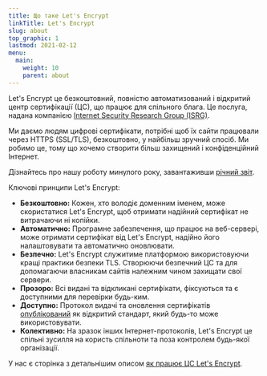 ```yaml
---
title: Що таке Let's Encrypt
linkTitle: Let's Encrypt
slug: about
top_graphic: 1
lastmod: 2021-02-12
menu:
  main:
    weight: 10
    parent: about
---
```


Let's Encrypt це безкоштовний, повністю автоматизований і відкритий центр сертифікації (ЦС), що працює для спільного блага. Це послуга, надана компанією [Internet Security Research Group (ISRG)](https://www.abetterinternet.org/).

Ми даємо людям цифрові сертифікати, потрібні щоб їх сайти працювали через HTTPS (SSL/TLS), безкоштовно, у найбільш зручний спосіб. Ми робимо це, тому що хочемо створити більш захищений і конфіденційний Інтернет.

Дізнайтесь про нашу роботу минулого року, завантаживши [річний звіт](https://www.abetterinternet.org/annual-reports/).

Ключові принципи Let's Encrypt:

* **Безкоштовно:** Кожен, хто володіє доменним іменем, може скористатися Let's Encrypt, щоб отримати надійний сертифікат не витрачаючи ні копійки.
* **Автоматично:** Програмне забезпечення, що працює на веб-сервері, може отримати сертифікат від Let's Encrypt, надійно його налаштовувати та автоматично оновлювати.
* **Безпечно:** Let's Encrypt служитиме платформою використовуючи кращі практики безпеки TLS. Створюючи безпечний ЦС та для допомагаючи власникам сайтів належним чином захищати свої сервери.
* **Прозоро:** Всі видані та відкликані сертифікати, фіксуються та є доступними для перевірки будь-ким.
* **Доступно:** Протокол видачі та оновлення сертифікатів [опублікований](https://tools.ietf.org/html/rfc8555) як відкритий стандарт, який будь-то може використовувати.
* **Колективно:** На зразок інших Інтернет-протоколів, Let's Encrypt це спільні зусилля на користь спільноти та поза контролем будь-якої організації.

У нас є сторінка з детальнішим описом [як працює ЦС Let's Encrypt](/how-it-works).
